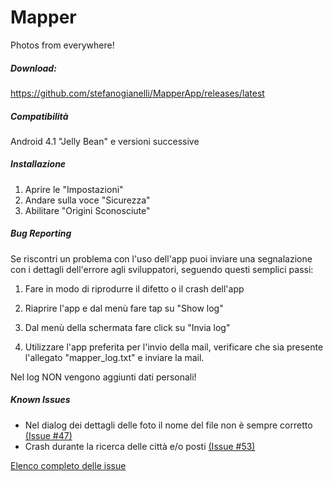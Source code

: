 Mapper
======

Photos from everywhere!

##### Download:
https://github.com/stefanogianelli/MapperApp/releases/latest

##### Compatibilità
Android 4.1 "Jelly Bean" e versioni successive

##### Installazione
1. Aprire le "Impostazioni"
2. Andare sulla voce "Sicurezza"
3. Abilitare "Origini Sconosciute"

##### Bug Reporting
Se riscontri un problema con l'uso dell'app puoi inviare una segnalazione con i dettagli dell'errore agli sviluppatori, seguendo questi semplici passi:

1. Fare in modo di riprodurre il difetto o il crash dell'app

2. Riaprire l'app e dal menù fare tap su "Show log"

3. Dal menù della schermata fare click su "Invia log"

4. Utilizzare l'app preferita per l'invio della mail, verificare che sia presente l'allegato "mapper_log.txt" e inviare la mail.

Nel log NON vengono aggiunti dati personali!

##### Known Issues
* Nel dialog dei dettagli delle foto il nome del file non è sempre corretto [(Issue #47)](https://github.com/stefanogianelli/MapperApp/issues/47)
* Crash durante la ricerca delle città e/o posti [(Issue #53)](https://github.com/stefanogianelli/MapperApp/issues/53)

[Elenco completo delle issue](https://github.com/stefanogianelli/MapperApp/issues)
